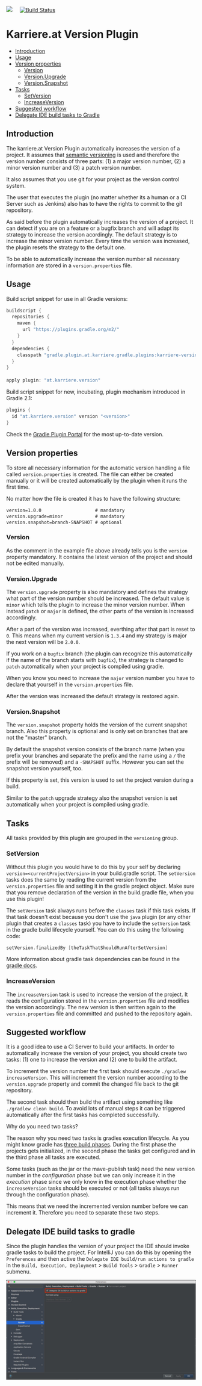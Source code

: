 <a href="https://www.karriere.at/" target="_blank"><img width="200" src="http://www.karriere.at/images/layout/katlogo.svg"></a>
<span>&nbsp;&nbsp;&nbsp;</span>
[![Build Status](https://travis-ci.org/karriereat/gradle-version-plugin.svg?branch=master)](https://travis-ci.org/karriereat/gradle-version-plugin)

# Karriere.at Version Plugin

* [Introduction](#introduction)
* [Usage](#usage)
* [Version properties](#version-properties)
	* [Version](#version)
	* [Version.Upgrade](#versionupgrade)
	* [Version.Snapshot](#versionsnapshot)
* [Tasks](#tasks)
	* [SetVersion](#setversion)
	* [IncreaseVersion](#increaseversion)
* [Suggested workflow](#suggested-workflow)
* [Delegate IDE build tasks to Gradle](#delegate-ide-build-tasks-to-gradle)

## Introduction
The karriere.at Version Plugin automatically increases the version of a project. It assumes that [semantic versioning](http://semver.org/) is used and therefore the version number consists of three parts: (1) a major version number, (2) a minor version number and (3) a patch version number. 

It also assumes that you use git for your project as the version control system. 

The user that executes the plugin (no matter whether its a human or a CI Server such as Jenkins) also has to have the rights to commit to the git repository. 

As said before the plugin automatically increases the version of a project. It can detect if you are on a feature or a bugfix branch and will adapt its strategy to increase the version acordingly. The default strategy is to increase the minor version number. Every time the version was increased, the plugin resets the strategy to the default one.

To be able to automatically increase the version number all necessary information are stored in a `version.properties` file.

## Usage
Build script snippet for use in all Gradle versions:

```groovy
buildscript {
  repositories {
    maven {
      url "https://plugins.gradle.org/m2/"
    }
  }
  dependencies {
    classpath "gradle.plugin.at.karriere.gradle.plugins:karriere-version:<version>"
  }
}

apply plugin: "at.karriere.version"
```

Build script snippet for new, incubating, plugin mechanism introduced in Gradle 2.1:

```groovy
plugins {
  id "at.karriere.version" version "<version>"
}
```

Check the [Gradle Plugin Portal](https://plugins.gradle.org/plugin/at.karriere.version) for the most up-to-date version.

## Version properties
To store all necessary information for the automatic version handling a file called `version.properties` is created. The file can either be created manually or it will be created automatically by the plugin when it runs the first time.

No matter how the file is created it has to have the following structure:

```properties
version=1.0.0                    # mandatory
version.upgrade=minor            # mandatory
version.snapshot=branch-SNAPSHOT # optional
```

### Version
As the comment in the example file above already tells you is the `version` property mandatory. It contains the latest version of the project and should not be edited manually.

### Version.Upgrade
The `version.upgrade` property is also mandatory and defines the strategy what part of the version number should be increased. The default value is `minor` which tells the plugin to increase the minor version number. When instead `patch` or `major` is defined, the other parts of the version is increased accordingly. 

After a part of the version was increased, everthing after that part is reset to `0`. This means when my current version is `1.3.4` and my strategy is major the next version will be `2.0.0`.
  
If you work on a `bugfix` branch (the plugin can recognize this automatically if the name of the branch starts with `bugfix`), the strategy is changed to `patch` automatically when your project is compiled using gradle.

When you know you need to increase the `major` version number you have to declare that yourself in the `version.properties` file.

After the version was increased the default strategy is restored again.

### Version.Snapshot
The `version.snapshot` property holds the version of the current snapshot branch. Also this property is optional and is only set on branches that are not the "master" branch. 

By default the snapshot version consists of the branch name (when you prefix your branches and separate the prefix and the name using a `/` the prefix will be removed) and a `-SNAPSHOT` suffix. However you can set the snapshot version yourself, too. 

If this property is set, this version is used to set the project version during a build.

Similar to the `patch` upgrade strategy also the snapshot version is set automatically when your project is compiled using gradle.


## Tasks
All tasks provided by this plugin are grouped in the `versioning` group.

### SetVersion
Without this plugin you would have to do this by your self by declaring `version=<currentProjectVersion>` in your build.gradle script. The `setVersion` tasks does the same by reading the current version from the `version.properties` file and setting it in the gradle project object. Make sure that you remove declaration of the version in the build.gradle file, when you use this plugin!

The `setVersion` task always runs before the `classes` task if this task exists. If that task doesn't exist because you don't use the `java` plugin (or any other plugin that creates a `classes` task) you have to include the `setVersion` task in the gradle build lifecycle yourself. You can do this using the following code:

```groovy
setVersion.finalizedBy [theTaskThatShouldRunAfterSetVersion]
```

More information about gradle task dependencies can be found in the [gradle docs](https://docs.gradle.org/current/userguide/tutorial_using_tasks.html#sec:task_dependencies).

### IncreaseVersion
The `increaseVersion` task is used to increase the version of the project. It reads the configuration stored in the `version.properties` file and modifies the version accordingly. The new version is then written again to the `version.properties` file and committed and pushed to the repository again.

## Suggested workflow
It is a good idea to use a CI Server to build your artifacts. In order to automatically increase the version of your project, you should create two tasks: (1) one to increase the version and (2) one to build the artifact. 

To increment the version number the first task should execute `./gradlew increaseVersion`. This will increment the version number according to the `version.upgrade` property and commit the changed file back to the git repository.

The second task should then build the artifact using something like `./gradlew clean build`. To avoid lots of manual steps it can be triggered automatically after the first tasks has completed successfully. 

Why do you need two tasks?

The reason why you need two tasks is gradles execution lifecycle. As you might know gradle has [three build phases](https://docs.gradle.org/current/userguide/build_lifecycle.html#sec:build_phases). During the first phase the projects gets initialized, in the second phase the tasks get configured and in the third phase all tasks are executed.

Some tasks (such as the jar or the mave-publish task) need the new version number in the _configuration_ phase but we can only increase it in the _execution_ phase since we only know in the execution phase whether the `increaseVersion` tasks should be executed or not (all tasks always run through the configuration phase).

This means that we need the incremented version number before we can increment it. Therefore you need to separate these two steps.

## Delegate IDE build tasks to gradle
Since the plugin handles the version of your project the IDE should invoke gradle tasks to build the project. For IntelliJ you can do this by opening the `Preferences` and then active the `Delegate IDE build/run actions to gradle` in the `Build, Execution, Deployment` > `Build Tools` > `Gradle` > `Runner` submenu.
 
![](assets/intellij-settings.jpg)
